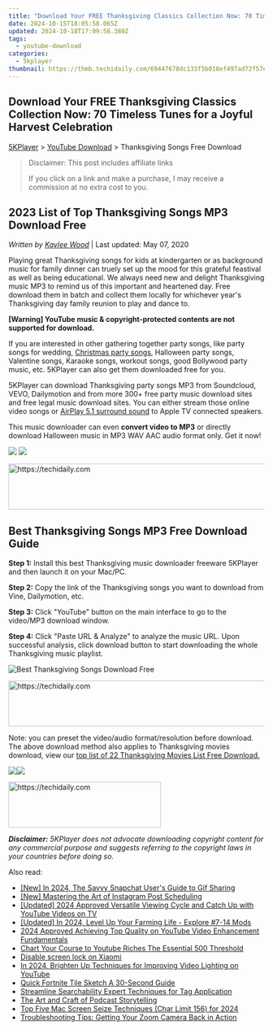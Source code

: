 ```yaml
---
title: "Download Your FREE Thanksgiving Classics Collection Now: 70 Timeless Tunes for a Joyful Harvest Celebration"
date: 2024-10-15T18:05:58.065Z
updated: 2024-10-18T17:09:58.380Z
tags:
  - youtube-download
categories:
  - 5kplayer
thumbnail: https://thmb.techidaily.com/69447678dc133f5b018ef497ad72f57eb0cb6c7d822e25e4c7a002557a9f1942.jpg
---
```


## Download Your FREE Thanksgiving Classics Collection Now: 70 Timeless Tunes for a Joyful Harvest Celebration

[5KPlayer](https://tools.techidaily.com/5kplayer/products/) \> [YouTube Download](https://tools.techidaily.com/5kplayer/youtube-download/) \> Thanksgiving Songs Free Download

>  Disclaimer: This post includes affiliate links
>
>  If you click on a link and make a purchase, I may receive a commission at no extra cost to you.
>

## 2023 List of Top Thanksgiving Songs MP3 Download Free

 _Written by [Kaylee Wood](https://www.quora.com/profile/Amanda-Hu-21)_ | Last updated: May 07, 2020 

Playing great Thanksgiving songs for kids at kindergarten or as background music for family dinner can truely set up the mood for this grateful feastival as well as being educational. We always need new and delight Thanksgiving music MP3 to remind us of this important and heartened day. Free download them in batch and collect them locally for whichever year's Thanksgiving day family reunion to play and dance to.

**\[Warning\] YouTube music & copyright-protected contents are not supported for download.**

If you are interested in other gathering together party songs, like party songs for wedding, [Christmas party songs](https://tools.techidaily.com/5kplayer/youtube-download/), Halloween party songs, Valentine songs, Karaoke songs, workout songs, good Bollywood party music, etc. 5KPlayer can also get them downloaded free for you. 

5KPlayer can download Thanksgiving party songs MP3 from Soundcloud, VEVO, Dailymotion and from more 300+ free party music download sites and free legal music download sites. You can either stream those online video songs or [AirPlay 5.1 surround sound](https://tools.techidaily.com/5kplayer/airplay/) to Apple TV connected speakers.

This music downloader can even **convert video to MP3** or directly download Halloween music in MP3 WAV AAC audio format only. Get it now! 

[![](https://www.5kplayer.com/youtube-download/../button/freedownwhitewin.png)](https://tools.techidaily.com/5kplayer/products/) [![](https://www.5kplayer.com/youtube-download/../button/freedownbackmac.png)](https://tools.techidaily.com/5kplayer/products/) 

<!-- affiliate ads begin -->
<a href="https://ephamedtechinc.pxf.io/c/5597632/2137201/26400" target="_top" id="2137201">
  <img src="//a.impactradius-go.com/display-ad/26400-2137201" border="0" alt="https://techidaily.com" width="728" height="90"/>
</a>
<img height="0" width="0" src="https://ephamedtechinc.pxf.io/i/5597632/2137201/26400" style="position:absolute;visibility:hidden;" border="0" />
<!-- affiliate ads end -->

## Best Thanksgiving Songs MP3 Free Download Guide

**Step 1:** Install this best Thanksgiving music downloader freeware 5KPlayer and then launch it on your Mac/PC. 

**Step 2:** Copy the link of the Thanksgiving songs you want to download from Vine, Dailymotion, etc. 

**Step 3:** Click "YouTube" button on the main interface to go to the video/MP3 download window. 

**Step 4:** Click "Paste URL & Analyze" to analyze the music URL. Upon successful analysis, click download button to start downloading the whole Thanksgiving music playlist.

![Best Thanksgiving Songs Download Free](https://www.5kplayer.com/youtube-download/img/new-rap-songs-download01.jpg)

<!-- affiliate ads begin -->
<a href="https://appsumo.8odi.net/c/5597632/2118320/7443" target="_top" id="2118320">
  <img src="//a.impactradius-go.com/display-ad/7443-2118320" border="0" alt="https://techidaily.com" width="728" height="90"/>
</a>
<img height="0" width="0" src="https://appsumo.8odi.net/i/5597632/2118320/7443" style="position:absolute;visibility:hidden;" border="0" />
<!-- affiliate ads end -->

Note: you can preset the video/audio format/resolution before download. The above download method also applies to Thanksgiving movies download, view our [top list of 22 Thanksgiving Movies List Free Download.](https://tools.techidaily.com/5kplayer/youtube-download/)

[![](https://www.5kplayer.com/youtube-download/../button/freedownwhitewin.png)](https://tools.techidaily.com/5kplayer/products/)[![](https://www.5kplayer.com/youtube-download/../button/freedownbackmac.png)](https://tools.techidaily.com/5kplayer/products/) 

<!-- affiliate ads begin -->
<a href="https://aligracehair.sjv.io/c/5597632/1925484/19272" target="_top" id="1925484">
  <img src="//a.impactradius-go.com/display-ad/19272-1925484" border="0" alt="https://techidaily.com" width="300" height="90"/>
</a>
<img height="0" width="0" src="https://aligracehair.sjv.io/i/5597632/1925484/19272" style="position:absolute;visibility:hidden;" border="0" />
<!-- affiliate ads end -->

_**Disclaimer:** 5KPlayer does not advocate downloading copyright content for any commercial purpose and suggests referring to the copyright laws in your countries before doing so._

<ins class="adsbygoogle"
     style="display:block"
     data-ad-format="autorelaxed"
     data-ad-client="ca-pub-7571918770474297"
     data-ad-slot="1223367746"></ins>

<ins class="adsbygoogle"
     style="display:block"
     data-ad-client="ca-pub-7571918770474297"
     data-ad-slot="8358498916"
     data-ad-format="auto"
     data-full-width-responsive="true"></ins>

<span class="atpl-alsoreadstyle">Also read:</span>
<div><ul>
<li><a href="https://snapchat-videos.techidaily.com/new-in-2024-the-savvy-snapchat-users-guide-to-gif-sharing/"><u>[New] In 2024, The Savvy Snapchat User's Guide to Gif Sharing</u></a></li>
<li><a href="https://instagram-clips.techidaily.com/new-mastering-the-art-of-instagram-post-scheduling/"><u>[New] Mastering the Art of Instagram Post Scheduling</u></a></li>
<li><a href="https://youtube-lab.techidaily.com/ed-2024-approved-versatile-viewing-cycle-and-catch-up-with-youtube-videos-on-tv/"><u>[Updated] 2024 Approved Versatile Viewing Cycle and Catch Up with YouTube Videos on TV</u></a></li>
<li><a href="https://video-capture.techidaily.com/updated-in-2024-level-up-your-farming-life-explore-7-14-mods/"><u>[Updated] In 2024, Level Up Your Farming Life - Explore #7-14 Mods</u></a></li>
<li><a href="https://youtube-video-recordings.techidaily.com/2024-approved-achieving-top-quality-on-youtube-video-enhancement-fundamentals/"><u>2024 Approved Achieving Top Quality on YouTube Video Enhancement Fundamentals</u></a></li>
<li><a href="https://youtube-video-recordings.techidaily.com/chart-your-course-to-youtube-riches-the-essential-500-threshold/"><u>Chart Your Course to Youtube Riches The Essential 500 Threshold</u></a></li>
<li><a href="https://phone-solutions.techidaily.com/disable-screen-lock-on-xiaomi-by-drfone-android-unlock-android-unlock/"><u>Disable screen lock on Xiaomi</u></a></li>
<li><a href="https://youtube-video-recordings.techidaily.com/in-2024-brighten-up-techniques-for-improving-video-lighting-on-youtube/"><u>In 2024, Brighten Up Techniques for Improving Video Lighting on YouTube</u></a></li>
<li><a href="https://youtube-video-recordings.techidaily.com/quick-fortnite-tile-sketch-a-30-second-guide/"><u>Quick Fortnite Tile Sketch A 30-Second Guide</u></a></li>
<li><a href="https://youtube-video-recordings.techidaily.com/streamline-searchability-expert-techniques-for-tag-application/"><u>Streamline Searchability Expert Techniques for Tag Application</u></a></li>
<li><a href="https://extra-information.techidaily.com/the-art-and-craft-of-podcast-storytelling/"><u>The Art and Craft of Podcast Storytelling</u></a></li>
<li><a href="https://on-screen-recording.techidaily.com/top-five-mac-screen-seize-techniques-char-limit-156-for-2024/"><u>Top Five Mac Screen Seize Techniques (Char Limit 156) for 2024</u></a></li>
<li><a href="https://technical-tips.techidaily.com/troubleshooting-tips-getting-your-zoom-camera-back-in-action/"><u>Troubleshooting Tips: Getting Your Zoom Camera Back in Action</u></a></li>
</ul></div>

